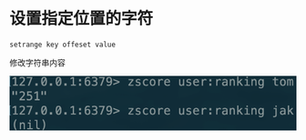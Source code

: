 # 设置指定位置的字符

```text
setrange key offeset value
```

修改字符串内容

![](../../.gitbook/assets/image%20%28187%29.png)


